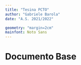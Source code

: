 ```yaml
---
title: "Tesina PCTO"
author: "Gabriele Barola"
date: "A.S. 2021/2022"

geometry: "margin=2cm"
mainfont: Noto Sans
---
```

# Documento Base
